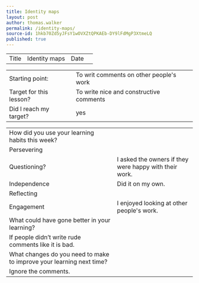 ```yaml
---
title: Identity maps
layout: post
author: thomas.walker
permalink: /identity-maps/
source-id: 1hkb70Zd5yJFsY1wOVXZtQPKAEb-DY9lFdMgP3XtmeLQ
published: true
---
```

<table>
  <tr>
    <td>Title</td>
    <td>Identity maps</td>
    <td>Date</td>
    <td></td>
  </tr>
</table>


<table>
  <tr>
    <td>Starting point:</td>
    <td>To writ comments on other people's work</td>
  </tr>
  <tr>
    <td>Target for this lesson?</td>
    <td>To write nice and constructive comments</td>
  </tr>
  <tr>
    <td>Did I reach my target? </td>
    <td>yes</td>
  </tr>
</table>


<table>
  <tr>
    <td>How did you use your learning habits this week?</td>
    <td></td>
  </tr>
  <tr>
    <td>Persevering</td>
    <td></td>
  </tr>
  <tr>
    <td>Questioning?</td>
    <td> I asked the owners if they were happy with their work.</td>
  </tr>
  <tr>
    <td>Independence</td>
    <td>Did it on my own.</td>
  </tr>
  <tr>
    <td>Reflecting</td>
    <td></td>
  </tr>
  <tr>
    <td>Engagement</td>
    <td>I enjoyed looking at other people's work.</td>
  </tr>
  <tr>
    <td>What could have gone better in your learning?</td>
    <td></td>
  </tr>
  <tr>
    <td>If people didn’t write rude comments like it is bad.</td>
    <td></td>
  </tr>
  <tr>
    <td>What changes do you need to make to improve your learning next time?</td>
    <td></td>
  </tr>
  <tr>
    <td>Ignore the comments.</td>
    <td></td>
  </tr>
</table>


